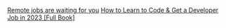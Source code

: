 [Remote jobs are waiting for you](https://twitter.com/Prathkum/status/1611597323452428288?s=20&t=82qa6NGI74Lxop3kVaMi2w)
[How to Learn to Code & Get a Developer Job in 2023 [Full Book]](https://www.freecodecamp.org/news/learn-to-code-book/)
